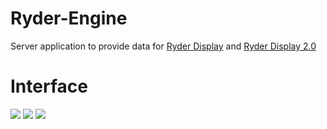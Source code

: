 # Ryder-Engine
Server application to provide data for [Ryder Display](https://github.com/Exioncore/Ryder-Display) and [Ryder Display 2.0](https://github.com/Exioncore/Ryder-Display-2.0)

# Interface
![](https://i.imgur.com/ghyluUZ.png)
![](https://i.imgur.com/BIdSqJP.png)
![](https://i.imgur.com/mrIZM2b.png)
